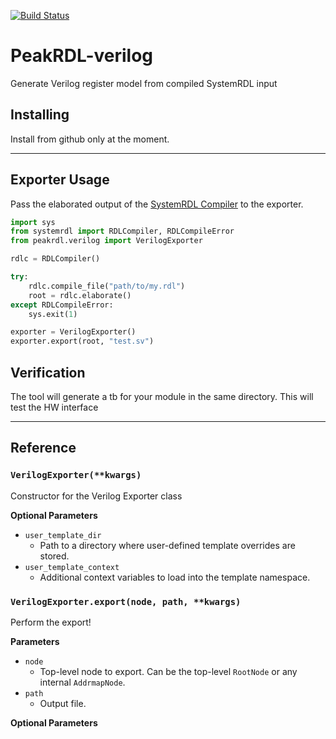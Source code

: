 [![Build Status](https://travis-ci.org/hughjackson/PeakRDL-verilog.svg?branch=main)](https://travis-ci.org/hughjackson/PeakRDL-verilog)

# PeakRDL-verilog
Generate Verilog register model from compiled SystemRDL input

## Installing
Install from github only at the moment.

--------------------------------------------------------------------------------

## Exporter Usage
Pass the elaborated output of the [SystemRDL Compiler](http://systemrdl-compiler.readthedocs.io)
to the exporter.

```python
import sys
from systemrdl import RDLCompiler, RDLCompileError
from peakrdl.verilog import VerilogExporter

rdlc = RDLCompiler()

try:
    rdlc.compile_file("path/to/my.rdl")
    root = rdlc.elaborate()
except RDLCompileError:
    sys.exit(1)

exporter = VerilogExporter()
exporter.export(root, "test.sv")
```

## Verification
The tool will generate a tb for your module in the same directory. This will test the HW interface

--------------------------------------------------------------------------------

## Reference

### `VerilogExporter(**kwargs)`
Constructor for the Verilog Exporter class

**Optional Parameters**

* `user_template_dir`
    * Path to a directory where user-defined template overrides are stored.
* `user_template_context`
    * Additional context variables to load into the template namespace.

### `VerilogExporter.export(node, path, **kwargs)`
Perform the export!

**Parameters**

* `node`
    * Top-level node to export. Can be the top-level `RootNode` or any internal `AddrmapNode`.
* `path`
    * Output file.

**Optional Parameters**

